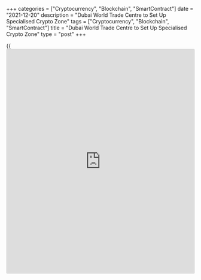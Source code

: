 +++
categories = ["Cryptocurrency", "Blockchain", "SmartContract"]
date = "2021-12-20"
description = "Dubai World Trade Centre to Set Up Specialised Crypto Zone"
tags = ["Cryptocurrency", "Blockchain", "SmartContract"]
title = "Dubai World Trade Centre to Set Up Specialised Crypto Zone"
type = "post"
+++

{{<iframe id="large-banner" src="https://www.bounty.group/#slide=27.0" width="100%" height="600" scrolling="no" style="border: 0px solid rgb(216, 221, 230); border-radius: 3px;">}}

DUBAI, Dec 20 (Reuters) - The Dubai World Trade Centre (DWTC) will
become a crypto zone and regulator for cryptocurrencies and other
virtual assets, the Dubai Media Office said on Monday, part of efforts
to attract new business as regional economic competition heats up.

The move by the DWTC to create a specialised zone for virtual assets -
including digital assets, products, operators and exchanges - is part of
a drive by Dubai, one of the United Arab Emirates federation of seven
emirates, to create new economic sectors, the statement said.

> "Rigorous standards for [investor](https://www.fintechee.com/tutorial-for-forex-trading/investor-mode/) protection, anti money laundering,
combating the financing of terrorism, compliance and cross border deal
flow tracing," will be developed, it said.

In September, the UAE Securities and Commodities Authority and the Dubai
World Trade Centre Authority (DWTCA) agreed a framework that allows the
DWTCA to approve and licence financial activities relating to crypto
assets.

In October, another Dubai free zone DIFC, Dubai's state-owned financial
free zone and the Middle East's major finance centre, released the first
part of a regulatory framework for digital tokens.

_Reporting by Lina Najem; Writing by Lisa Barrington. Editing by Jane
Merriman_

_Source:[Reuters][1]_

   1. /geturl/index/ebb313ada14975822fefb8d9070ad4395fd05ec5/